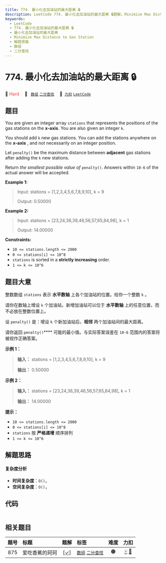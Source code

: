 ```yaml
---
title: 774. 最小化去加油站的最大距离 🔒
description: LeetCode 774. 最小化去加油站的最大距离 🔒题解，Minimize Max Distance to Gas Station，包含解题思路、复杂度分析以及完整的 JavaScript 代码实现。
keywords:
  - LeetCode
  - 774. 最小化去加油站的最大距离 🔒
  - 最小化去加油站的最大距离
  - Minimize Max Distance to Gas Station
  - 解题思路
  - 数组
  - 二分查找
---
```


# 774. 最小化去加油站的最大距离 🔒

🔴 <font color=#ff334b>Hard</font>&emsp; 🔖&ensp; [`数组`](/tag/array.md) [`二分查找`](/tag/binary-search.md)&emsp; 🔗&ensp;[`力扣`](https://leetcode.cn/problems/minimize-max-distance-to-gas-station) [`LeetCode`](https://leetcode.com/problems/minimize-max-distance-to-gas-station)

## 题目

You are given an integer array `stations` that represents the positions of the
gas stations on the **x-axis**. You are also given an integer `k`.

You should add `k` new gas stations. You can add the stations anywhere on the
**x-axis** , and not necessarily on an integer position.

Let `penalty()` be the maximum distance between **adjacent** gas stations
after adding the `k` new stations.

Return _the smallest possible value of_ `penalty()`. Answers within `10-6` of
the actual answer will be accepted.



**Example 1:**

> Input: stations = [1,2,3,4,5,6,7,8,9,10], k = 9
> 
> Output: 0.50000

**Example 2:**

> Input: stations = [23,24,36,39,46,56,57,65,84,98], k = 1
> 
> Output: 14.00000

**Constraints:**

  * `10 <= stations.length <= 2000`
  * `0 <= stations[i] <= 10^8`
  * `stations` is sorted in a **strictly increasing** order.
  * `1 <= k <= 10^6`


## 题目大意

整数数组 `stations` 表示 **水平数轴** 上各个加油站的位置。给你一个整数 `k` 。

请你在数轴上增设 `k` 个加油站，新增加油站可以位于 **水平数轴** 上的任意位置，而不必放在整数位置上。

设 `penalty()` 是：增设 `k` 个新加油站后，**相邻** 两个加油站间的最大距离。

请你返回 `penalty()`**** 可能的最小值。与实际答案误差在 `10-6` 范围内的答案将被视作正确答案。

**示例 1：**

> 
> 
> 
> 
> 
> **输入：** stations = [1,2,3,4,5,6,7,8,9,10], k = 9
> 
> **输出：** 0.50000
> 
> 

**示例 2：**

> 
> 
> 
> 
> 
> **输入：** stations = [23,24,36,39,46,56,57,65,84,98], k = 1
> 
> **输出：** 14.00000
> 
> 

**提示：**

  * `10 <= stations.length <= 2000`
  * `0 <= stations[i] <= 10^8`
  * `stations` 按 **严格递增** 顺序排列
  * `1 <= k <= 10^6`


## 解题思路

#### 复杂度分析

- **时间复杂度**：`O()`，
- **空间复杂度**：`O()`，

## 代码

```javascript

```

## 相关题目

<!-- prettier-ignore -->
| 题号 | 标题 | 题解 | 标签 | 难度 | 力扣 |
| :------: | :------ | :------: | :------ | :------: | :------: |
| 875 | 爱吃香蕉的珂珂 | [[✓]](/problem/0875.md) |  [`数组`](/tag/array.md) [`二分查找`](/tag/binary-search.md) | 🟠 | [🀄️](https://leetcode.cn/problems/koko-eating-bananas) [🔗](https://leetcode.com/problems/koko-eating-bananas) |